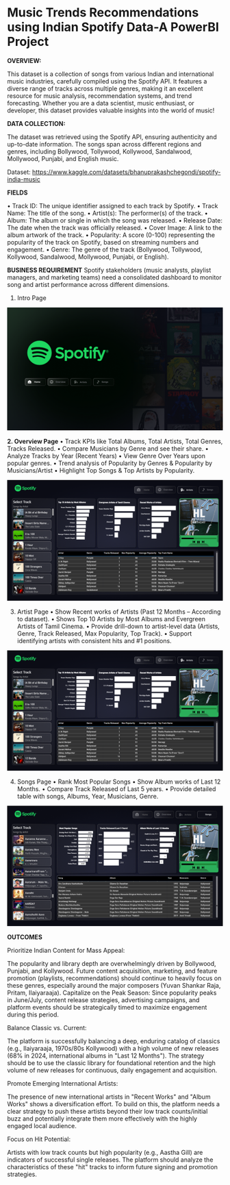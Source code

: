 # Music Trends Recommendations using Indian Spotify Data-A PowerBI Project

**OVERVIEW:**

  This dataset is a collection of songs from various Indian and international music industries, carefully compiled using the Spotify API. It features a diverse range of tracks across multiple genres, making it an excellent resource for music analysis, recommendation systems, and trend forecasting. Whether you are a data scientist, music enthusiast, or developer, this dataset provides valuable insights into the world of music!

**DATA COLLECTION:**
 
  The dataset was retrieved using the Spotify API, ensuring authenticity and up-to-date information. The songs span across different regions and genres, including Bollywood, Tollywood, Kollywood, Sandalwood, Mollywood, Punjabi, and English music.

Dataset: https://www.kaggle.com/datasets/bhanuprakashchegondi/spotify-india-music

**FIELDS**

•	Track ID: The unique identifier assigned to each track by Spotify.
•	Track Name: The title of the song.
•	Artist(s): The performer(s) of the track.
•	Album: The album or single in which the song was released.
•	Release Date: The date when the track was officially released.
•	Cover Image: A link to the album artwork of the track.
•	Popularity: A score (0-100) representing the popularity of the track on Spotify, based on streaming numbers and engagement.
•	Genre: The genre of the track (Bollywood, Tollywood, Kollywood, Sandalwood, Mollywood, Punjabi, or English).

**BUSINESS REQUIREMENT**
Spotify stakeholders (music analysts, playlist managers, and marketing teams) need a consolidated dashboard to monitor song and artist performance across different dimensions.

1.	Intro Page

![Image Alt](https://github.com/SanjayRahul1264/Music_Trends_Recommendations_using_PowerBI/blob/3774e4558109265a9d3c17fdf54b67302a581813/Dashboard%20Snapshots/Intro.png)

**2.	Overview Page**
•	Track KPIs like Total Albums, Total Artists, Total Genres, Tracks Released.
•	Compare Musicians by Genre and see their share.
•	Analyze Tracks by Year (Recent Years)
•	View Genre Over Years upon popular genres.
•	Trend analysis of Popularity by Genres & Popularity by Musicians/Artist
•	Highlight Top Songs & Top Artists by Popularity.

![Image Alt](https://github.com/SanjayRahul1264/Music_Trends_Recommendations_using_PowerBI/blob/f30e27345e0b5c7378b48b50ba2bf6b875e4c8f7/Dashboard%20Snapshots/Artist.png)


3.	Artist Page
•	Show Recent works of Artists (Past 12 Months – According to dataset).
•	Shows Top 10 Artists by Most Albums and Evergreen Artists of Tamil Cinema.
•	Provide drill-down to artist-level data (Artists, Genre, Track Released, Max Popularity, Top Track).
•	Support identifying artists with consistent hits and #1 positions.

![Image Alt](https://github.com/SanjayRahul1264/Music_Trends_Recommendations_using_PowerBI/blob/3774e4558109265a9d3c17fdf54b67302a581813/Dashboard%20Snapshots/Artist.png)

4.	Songs Page
•	Rank Most Popular Songs
•	Show Album works of Last 12 Months. 
•	Compare Track Released of Last 5 years.
•	Provide detailed table with songs, Albums, Year, Musicians, Genre.

![Image Alt](https://github.com/SanjayRahul1264/Music_Trends_Recommendations_using_PowerBI/blob/3774e4558109265a9d3c17fdf54b67302a581813/Dashboard%20Snapshots/Songs.png)

**OUTCOMES**

Prioritize Indian Content for Mass Appeal: 

  The popularity and library depth are overwhelmingly driven by Bollywood, Punjabi, and Kollywood. Future content acquisition, marketing, and feature promotion (playlists, recommendations) should continue to heavily focus on these genres, especially around the major composers (Yuvan Shankar Raja, Pritam, Ilaiyaraaja).
Capitalize on the Peak Season: Since popularity peaks in June/July, content release strategies, advertising campaigns, and platform events should be strategically timed to maximize engagement during this period.

Balance Classic vs. Current: 

  The platform is successfully balancing a deep, enduring catalog of classics (e.g., Ilaiyaraaja, 1970s/80s Kollywood) with a high volume of new releases (68% in 2024, international albums in "Last 12 Months"). The strategy should be to use the classic library for foundational retention and the high volume of new releases for continuous, daily engagement and acquisition.

Promote Emerging International Artists: 

  The presence of new international artists in "Recent Works" and "Album Works" shows a diversification effort. To build on this, the platform needs a clear strategy to push these artists beyond their low track counts/initial buzz and potentially integrate them more effectively with the highly engaged local audience.

Focus on Hit Potential: 

  Artists with low track counts but high popularity (e.g., Aastha Gill) are indicators of successful single releases. The platform should analyze the characteristics of these "hit" tracks to inform future signing and promotion strategies.
